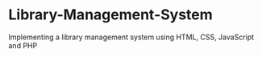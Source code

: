 # Library-Management-System
Implementing a library management system using HTML, CSS, JavaScript and PHP
